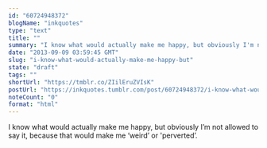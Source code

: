 ```yaml
---
id: "60724948372"
blogName: "inkquotes"
type: "text"
title: ""
summary: "I know what would actually make me happy, but obviously I'm not allowed to say it, because that would make me 'weird' or..."
date: "2013-09-09 03:59:45 GMT"
slug: "i-know-what-would-actually-make-me-happy-but"
state: "draft"
tags: ""
shortUrl: "https://tmblr.co/ZIilEruZVIsK"
postUrl: "https://inkquotes.tumblr.com/post/60724948372/i-know-what-would-actually-make-me-happy-but"
noteCount: "0"
format: "html"
---
```


I know what would actually make me happy, but obviously I’m not allowed to say it, because that would make me ‘weird’ or 'perverted’.